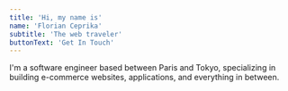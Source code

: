 ```yaml
---
title: 'Hi, my name is'
name: 'Florian Ceprika'
subtitle: 'The web traveler'
buttonText: 'Get In Touch'
---
```


I'm a software engineer based between Paris and Tokyo, specializing in building e-commerce websites, applications, and everything in between.
